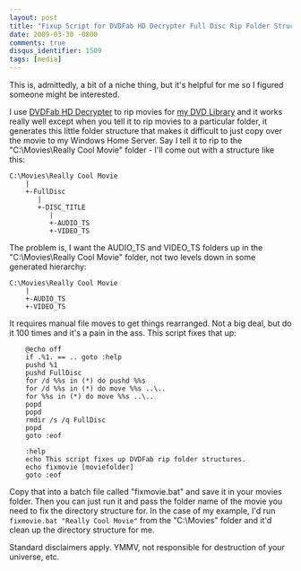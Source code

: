 ```yaml
---
layout: post
title: "Fixup Script for DVDFab HD Decrypter Full Disc Rip Folder Structure"
date: 2009-03-30 -0800
comments: true
disqus_identifier: 1509
tags: [media]
---
```

This is, admittedly, a bit of a niche thing, but it's helpful for me so
I figured someone might be interested.

I use [DVDFab HD Decrypter](http://www.dvdfab.com/download.htm) to rip
movies for [my DVD
Library](/archive/2008/09/12/how-to-set-up-a-dvd-library-in-windows-media.aspx) and
it works really well except when you tell it to rip movies to a
particular folder, it generates this little folder structure that makes
it difficult to just copy over the movie to my Windows Home Server. Say
I tell it to rip to the "C:\\Movies\\Really Cool Movie" folder - I'll
come out with a structure like this:

    C:\Movies\Really Cool Movie
        |
        +-FullDisc
           |
           +-DISC_TITLE
              |
              +-AUDIO_TS
              +-VIDEO_TS

The problem is, I want the AUDIO\_TS and VIDEO\_TS folders up in the
"C:\\Movies\\Really Cool Movie" folder, not two levels down in some
generated hierarchy:

    C:\Movies\Really Cool Movie
        |
        +-AUDIO_TS
        +-VIDEO_TS

It requires manual file moves to get things rearranged. Not a big deal,
but do it 100 times and it's a pain in the ass. This script fixes that
up:

```
    @echo off
    if .%1. == .. goto :help
    pushd %1
    pushd FullDisc
    for /d %%s in (*) do pushd %%s
    for /d %%s in (*) do move %%s ..\..
    for %%s in (*) do move %%s ..\..
    popd
    popd
    rmdir /s /q FullDisc
    popd
    goto :eof

    :help
    echo This script fixes up DVDFab rip folder structures.
    echo fixmovie [moviefolder]
    goto :eof
```

Copy that into a batch file called "fixmovie.bat" and save it in your
movies folder. Then you can just run it and pass the folder name of the
movie you need to fix the directory structure for. In the case of my
example, I'd run `fixmovie.bat "Really Cool Movie"` from the
"C:\\Movies" folder and it'd clean up the directory structure for me.

Standard disclaimers apply. YMMV, not responsible for destruction of
your universe, etc.

